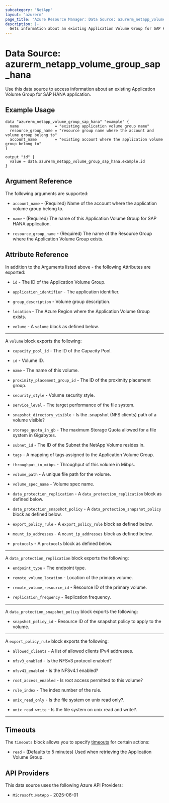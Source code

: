 ```yaml
---
subcategory: "NetApp"
layout: "azurerm"
page_title: "Azure Resource Manager: Data Source: azurerm_netapp_volume_group_sap_hana"
description: |-
  Gets information about an existing Application Volume Group for SAP HANA application.
---
```


# Data Source: azurerm_netapp_volume_group_sap_hana

Use this data source to access information about an existing Application Volume Group for SAP HANA application.

## Example Usage

```hcl
data "azurerm_netapp_volume_group_sap_hana" "example" {
  name                = "existing application volume group name"
  resource_group_name = "resource group name where the account and volume group belong to"
  account_name        = "existing account where the application volume group belong to"
}

output "id" {
  value = data.azurerm_netapp_volume_group_sap_hana.example.id
}
```

## Argument Reference

The following arguments are supported:

* `account_name` - (Required) Name of the account where the application volume group belong to.

* `name` - (Required) The name of this Application Volume Group for SAP HANA application.

* `resource_group_name` - (Required) The name of the Resource Group where the Application Volume Group exists.

## Attribute Reference

In addition to the Arguments listed above - the following Attributes are exported: 

* `id` - The ID of the Application Volume Group.

* `application_identifier` - The application identifier.

* `group_description` - Volume group description.

* `location` - The Azure Region where the Application Volume Group exists.

* `volume` - A `volume` block as defined below.

---

A `volume` block exports the following:

* `capacity_pool_id` - The ID of the Capacity Pool.

* `id` - Volume ID.

* `name` - The name of this volume.

* `proximity_placement_group_id` - The ID of the proximity placement group.

* `security_style` - Volume security style.

* `service_level` - The target performance of the file system.

* `snapshot_directory_visible` - Is the .snapshot (NFS clients) path of a volume visible?

* `storage_quota_in_gb` - The maximum Storage Quota allowed for a file system in Gigabytes.

* `subnet_id` - The ID of the Subnet the NetApp Volume resides in.

* `tags` - A mapping of tags assigned to the Application Volume Group.

* `throughput_in_mibps` - Throughput of this volume in Mibps.

* `volume_path` - A unique file path for the volume.

* `volume_spec_name` - Volume spec name.

* `data_protection_replication` - A `data_protection_replication` block as defined below.

* `data_protection_snapshot_policy` - A `data_protection_snapshot_policy` block as defined below.

* `export_policy_rule` - A `export_policy_rule` block as defined below.

* `mount_ip_addresses` - A `mount_ip_addresses` block as defined below.

* `protocols` - A `protocols` block as defined below.

---

A `data_protection_replication` block exports the following:

* `endpoint_type` - The endpoint type.

* `remote_volume_location` - Location of the primary volume.

* `remote_volume_resource_id` - Resource ID of the primary volume.

* `replication_frequency` - Replication frequency.

---

A `data_protection_snapshot_policy` block exports the following:

* `snapshot_policy_id` - Resource ID of the snapshot policy to apply to the volume.

---

A `export_policy_rule` block exports the following:

* `allowed_clients` - A list of allowed clients IPv4 addresses.

* `nfsv3_enabled` - Is the NFSv3 protocol enabled?

* `nfsv41_enabled` - Is the NFSv4.1 enabled?

* `root_access_enabled` - Is root access permitted to this volume?

* `rule_index` - The index number of the rule.

* `unix_read_only` - Is the file system on unix read only?.

* `unix_read_write` - Is the file system on unix read and write?.

---



## Timeouts

The `timeouts` block allows you to specify [timeouts](https://developer.hashicorp.com/terraform/language/resources/configure#define-operation-timeouts) for certain actions:

* `read` - (Defaults to 5 minutes) Used when retrieving the Application Volume Group.

## API Providers
<!-- This section is generated, changes will be overwritten -->
This data source uses the following Azure API Providers:

* `Microsoft.NetApp` - 2025-06-01
